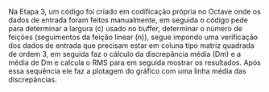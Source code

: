 Na Etapa 3, um código foi criado em codificação própria no Octave onde os dados de entrada foram feitos manualmente, 
em seguida o código pede para determinar a largura (c) usado no buffer, determinar o número de feições (seguimentos da feição linear (n)),
segue impondo uma verificação dos dados de entrada que precisam estar em coluna tipo matriz quadrada de ordem 3,
em seguida faz o cálculo da discrepância média (Dm) e a média de Dm e calcula o RMS para em seguida mostrar os resultados. 
Após essa sequência ele faz a plotagem do gráfico com uma linha média das discrepâncias.
